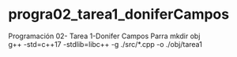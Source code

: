 # progra02_tarea1_doniferCampos
Programación 02- Tarea 1-Donifer Campos Parra
mkdir obj <br />
g++ -std=c++17 -stdlib=libc++ -g ./src/*.cpp -o ./obj/tarea1  <br />


